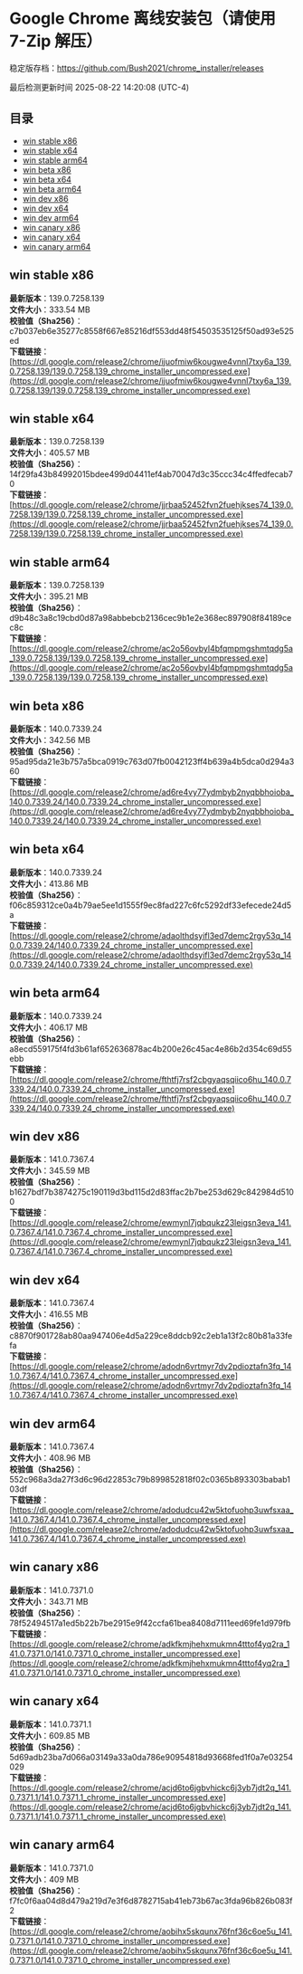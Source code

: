 # Google Chrome 离线安装包（请使用 7-Zip 解压）
稳定版存档：<https://github.com/Bush2021/chrome_installer/releases>

最后检测更新时间
2025-08-22 14:20:08 (UTC-4)

## 目录
* [win stable x86](https://github.com/Bush2021/chrome_installer?tab=readme-ov-file#win-stable-x86)
* [win stable x64](https://github.com/Bush2021/chrome_installer?tab=readme-ov-file#win-stable-x64)
* [win stable arm64](https://github.com/Bush2021/chrome_installer?tab=readme-ov-file#win-stable-arm64)
* [win beta x86](https://github.com/Bush2021/chrome_installer?tab=readme-ov-file#win-beta-x86)
* [win beta x64](https://github.com/Bush2021/chrome_installer?tab=readme-ov-file#win-beta-x64)
* [win beta arm64](https://github.com/Bush2021/chrome_installer?tab=readme-ov-file#win-beta-arm64)
* [win dev x86](https://github.com/Bush2021/chrome_installer?tab=readme-ov-file#win-dev-x86)
* [win dev x64](https://github.com/Bush2021/chrome_installer?tab=readme-ov-file#win-dev-x64)
* [win dev arm64](https://github.com/Bush2021/chrome_installer?tab=readme-ov-file#win-dev-arm64)
* [win canary x86](https://github.com/Bush2021/chrome_installer?tab=readme-ov-file#win-canary-x86)
* [win canary x64](https://github.com/Bush2021/chrome_installer?tab=readme-ov-file#win-canary-x64)
* [win canary arm64](https://github.com/Bush2021/chrome_installer?tab=readme-ov-file#win-canary-arm64)

## win stable x86
**最新版本**：139.0.7258.139  
**文件大小**：333.54 MB  
**校验值（Sha256）**：c7b037eb6e35277c8558f667e85216df553dd48f54503535125f50ad93e525ed  
**下载链接**：[https://dl.google.com/release2/chrome/ijuofmiw6kougwe4vnnl7txy6a_139.0.7258.139/139.0.7258.139_chrome_installer_uncompressed.exe](https://dl.google.com/release2/chrome/ijuofmiw6kougwe4vnnl7txy6a_139.0.7258.139/139.0.7258.139_chrome_installer_uncompressed.exe)  

## win stable x64
**最新版本**：139.0.7258.139  
**文件大小**：405.57 MB  
**校验值（Sha256）**：14f29fa43b84992015bdee499d04411ef4ab70047d3c35ccc34c4ffedfecab70  
**下载链接**：[https://dl.google.com/release2/chrome/jjrbaa52452fvn2fuehjkses74_139.0.7258.139/139.0.7258.139_chrome_installer_uncompressed.exe](https://dl.google.com/release2/chrome/jjrbaa52452fvn2fuehjkses74_139.0.7258.139/139.0.7258.139_chrome_installer_uncompressed.exe)  

## win stable arm64
**最新版本**：139.0.7258.139  
**文件大小**：395.21 MB  
**校验值（Sha256）**：d9b48c3a8c19cbd0d87a98abbebcb2136cec9b1e2e368ec897908f84189cec8c  
**下载链接**：[https://dl.google.com/release2/chrome/ac2o56ovbyl4bfqmpmgshmtqdg5a_139.0.7258.139/139.0.7258.139_chrome_installer_uncompressed.exe](https://dl.google.com/release2/chrome/ac2o56ovbyl4bfqmpmgshmtqdg5a_139.0.7258.139/139.0.7258.139_chrome_installer_uncompressed.exe)  

## win beta x86
**最新版本**：140.0.7339.24  
**文件大小**：342.56 MB  
**校验值（Sha256）**：95ad95da21e3b757a5bca0919c763d07fb0042123ff4b639a4b5dca0d294a360  
**下载链接**：[https://dl.google.com/release2/chrome/ad6re4vy77ydmbyb2nyqbbhoioba_140.0.7339.24/140.0.7339.24_chrome_installer_uncompressed.exe](https://dl.google.com/release2/chrome/ad6re4vy77ydmbyb2nyqbbhoioba_140.0.7339.24/140.0.7339.24_chrome_installer_uncompressed.exe)  

## win beta x64
**最新版本**：140.0.7339.24  
**文件大小**：413.86 MB  
**校验值（Sha256）**：f06c859312ce0a4b79ae5ee1d1555f9ec8fad227c6fc5292df33efecede24d5a  
**下载链接**：[https://dl.google.com/release2/chrome/adaolthdsyifl3ed7demc2rgy53q_140.0.7339.24/140.0.7339.24_chrome_installer_uncompressed.exe](https://dl.google.com/release2/chrome/adaolthdsyifl3ed7demc2rgy53q_140.0.7339.24/140.0.7339.24_chrome_installer_uncompressed.exe)  

## win beta arm64
**最新版本**：140.0.7339.24  
**文件大小**：406.17 MB  
**校验值（Sha256）**：a8ecd559175f4fd3b61af652636878ac4b200e26c45ac4e86b2d354c69d55ebb  
**下载链接**：[https://dl.google.com/release2/chrome/fthtfj7rsf2cbgyaqsqiico6hu_140.0.7339.24/140.0.7339.24_chrome_installer_uncompressed.exe](https://dl.google.com/release2/chrome/fthtfj7rsf2cbgyaqsqiico6hu_140.0.7339.24/140.0.7339.24_chrome_installer_uncompressed.exe)  

## win dev x86
**最新版本**：141.0.7367.4  
**文件大小**：345.59 MB  
**校验值（Sha256）**：b1627bdf7b3874275c190119d3bd115d2d83ffac2b7be253d629c842984d5100  
**下载链接**：[https://dl.google.com/release2/chrome/ewmynl7jqbqukz23leigsn3eva_141.0.7367.4/141.0.7367.4_chrome_installer_uncompressed.exe](https://dl.google.com/release2/chrome/ewmynl7jqbqukz23leigsn3eva_141.0.7367.4/141.0.7367.4_chrome_installer_uncompressed.exe)  

## win dev x64
**最新版本**：141.0.7367.4  
**文件大小**：416.55 MB  
**校验值（Sha256）**：c8870f901728ab80aa947406e4d5a229ce8ddcb92c2eb1a13f2c80b81a33fefa  
**下载链接**：[https://dl.google.com/release2/chrome/adodn6vrtmyr7dv2pdioztafn3fq_141.0.7367.4/141.0.7367.4_chrome_installer_uncompressed.exe](https://dl.google.com/release2/chrome/adodn6vrtmyr7dv2pdioztafn3fq_141.0.7367.4/141.0.7367.4_chrome_installer_uncompressed.exe)  

## win dev arm64
**最新版本**：141.0.7367.4  
**文件大小**：408.96 MB  
**校验值（Sha256）**：552c968a3da27f3d6c96d22853c79b899852818f02c0365b893303babab103df  
**下载链接**：[https://dl.google.com/release2/chrome/adodudcu42w5ktofuohp3uwfsxaa_141.0.7367.4/141.0.7367.4_chrome_installer_uncompressed.exe](https://dl.google.com/release2/chrome/adodudcu42w5ktofuohp3uwfsxaa_141.0.7367.4/141.0.7367.4_chrome_installer_uncompressed.exe)  

## win canary x86
**最新版本**：141.0.7371.0  
**文件大小**：343.71 MB  
**校验值（Sha256）**：78f52494517a1ed5b22b7be2915e9f42ccfa61bea8408d7111eed69fe1d979fb  
**下载链接**：[https://dl.google.com/release2/chrome/adkfkmjhehxmukmn4tttof4yq2ra_141.0.7371.0/141.0.7371.0_chrome_installer_uncompressed.exe](https://dl.google.com/release2/chrome/adkfkmjhehxmukmn4tttof4yq2ra_141.0.7371.0/141.0.7371.0_chrome_installer_uncompressed.exe)  

## win canary x64
**最新版本**：141.0.7371.1  
**文件大小**：609.85 MB  
**校验值（Sha256）**：5d69adb23ba7d066a03149a33a0da786e90954818d93668fed1f0a7e03254029  
**下载链接**：[https://dl.google.com/release2/chrome/acjd6to6jgbvhickc6j3yb7jdt2q_141.0.7371.1/141.0.7371.1_chrome_installer_uncompressed.exe](https://dl.google.com/release2/chrome/acjd6to6jgbvhickc6j3yb7jdt2q_141.0.7371.1/141.0.7371.1_chrome_installer_uncompressed.exe)  

## win canary arm64
**最新版本**：141.0.7371.0  
**文件大小**：409 MB  
**校验值（Sha256）**：f7fc0f6aa04d8d479a219d7e3f6d8782715ab41eb73b67ac3fda96b826b083f2  
**下载链接**：[https://dl.google.com/release2/chrome/aobihx5skqunx76fnf36c6oe5u_141.0.7371.0/141.0.7371.0_chrome_installer_uncompressed.exe](https://dl.google.com/release2/chrome/aobihx5skqunx76fnf36c6oe5u_141.0.7371.0/141.0.7371.0_chrome_installer_uncompressed.exe)  

